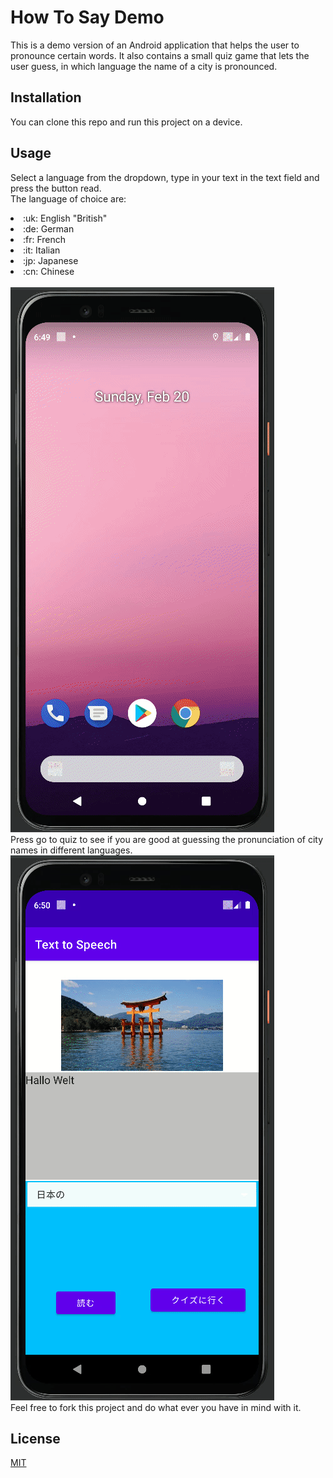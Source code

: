 # How To Say Demo
This is a demo version of an Android application that helps the user to pronounce 
certain words. It also contains a small quiz game that lets the user guess, in which 
language the name of a city is pronounced. 
## Installation
You can clone this repo and run this project on a device. 
## Usage
Select a language from the dropdown, type in your text in the text field and press the button read.<br>
The language of choice are:<br> 
<li>:uk: English "British"</li>
<li>:de: German</li>
<li>:fr: French</li>
<li>:it: Italian</li>
<li>:jp: Japanese</li>
<li>:cn: Chinese</li>
<br>
<img src="https://github.com/gems2tech/how-to-say-demo/blob/main/app/src/main/res/drawable/text-to-speech.gif">
<br>
Press go to quiz to see if you are good at guessing the pronunciation of city 
names in different languages.<br> 
<img src="https://github.com/gems2tech/how-to-say-demo/blob/main/app/src/main/res/drawable/quiz.gif">
<br>
Feel free to fork this project and do what ever you have in mind with it.<br>

## License

[MIT](https://choosealicense.com/licenses/mit/)
